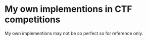 # My own implementions in CTF competitions
My own implementions may not be so perfect so for reference only.
